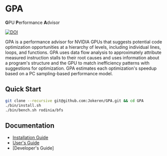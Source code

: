 # GPA
**G**PU **P**erformance **A**dvisor

[![DOI](https://zenodo.org/badge/279470056.svg)](https://zenodo.org/badge/latestdoi/279470056)

GPA is a performance advisor for NVIDIA GPUs that suggests potential code optimization opportunities at a hierarchy of levels, including individual lines, loops, and functions. GPA uses data flow analysis to approximately attribute measured instruction stalls to their root causes and uses information about a program's structure and the GPU to match inefficiency patterns with suggestions for optimization. GPA estimates each optimization's speedup based on a PC sampling-based performance model.

## Quick Start

```bash
git clone --recursive git@github.com:Jokeren/GPA.git && cd GPA
./bin/install.sh
./bin/bench.sh rodinia/bfs
```

## Documentation

- [Installation Guide](https://github.com/Jokeren/GPA/blob/master/INSTALL.md)
- [User's Guide](https://github.com/Jokeren/GPA/tree/master/docs/MANUAL.md)
- [Developer's Guide]
